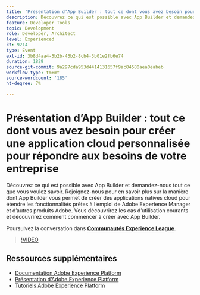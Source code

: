 ```yaml
---
title: 'Présentation d’App Builder : tout ce dont vous avez besoin pour créer une application cloud personnalisée pour répondre aux besoins de votre entreprise'
description: Découvrez ce qui est possible avec App Builder et demandez-nous tout ce que vous voulez savoir. Rejoignez-nous pour en savoir plus sur la manière dont App Builder vous permet de créer des applications natives cloud pour étendre les fonctionnalités prêtes à l’emploi de Adobe Experience Manager et d’autres produits Adobe. Vous découvrirez les cas d’utilisation courants et découvrirez comment commencer à créer avec App Builder.
feature: Developer Tools
topic: Development
role: Developer, Architect
level: Experienced
kt: 9214
type: Event
exl-id: 3b8d4aa4-5b2b-43b2-8cb4-3b01e2fb6e74
duration: 1829
source-git-commit: 9a297cda953d4414131657f9ac84580aea0eabeb
workflow-type: tm+mt
source-wordcount: '185'
ht-degree: 7%

---
```


# Présentation d’App Builder : tout ce dont vous avez besoin pour créer une application cloud personnalisée pour répondre aux besoins de votre entreprise

Découvrez ce qui est possible avec App Builder et demandez-nous tout ce que vous voulez savoir. Rejoignez-nous pour en savoir plus sur la manière dont App Builder vous permet de créer des applications natives cloud pour étendre les fonctionnalités prêtes à l’emploi de Adobe Experience Manager et d’autres produits Adobe. Vous découvrirez les cas d’utilisation courants et découvrirez comment commencer à créer avec App Builder.

Poursuivez la conversation dans **[Communautés Experience League](https://adobe.ly/3AYeJlv)**.

>[!VIDEO](https://video.tv.adobe.com/v/337767/?quality=12&learn=on&hidetitle=true)

## Ressources supplémentaires

- [Documentation Adobe Experience Platform](https://experienceleague.adobe.com/docs/experience-platform.html?lang=fr)
- [Présentation d’Adobe Experience Platform](https://experienceleague.adobe.com/docs/experience-platform/landing/home.html?lang=fr)
- [Tutoriels Adobe Experience Platform](https://experienceleague.adobe.com/docs/platform-learn/tutorials/overview.html?lang=fr)
